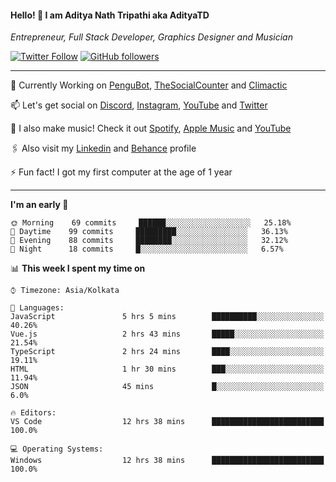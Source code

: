 <h4>Hello! 👋 I am Aditya Nath Tripathi aka AdityaTD</h4>
<p><em>Entrepreneur, Full Stack Developer, Graphics Designer and Musician</em></p>

[![Twitter Follow](https://img.shields.io/twitter/follow/adityatripathid?label=Follow)](https://twitter.com/adityatripathid)
[![GitHub followers](https://img.shields.io/github/followers/AdityaTD?label=Follow&style=social)](https://github.com/AdityaTD)

----
🔭 Currently Working on [PenguBot](https://github.com/PenguBot), [TheSocialCounter](https://thesocialcounter.com) and [Climactic](https://climactic.co)

📫 Let's get social on [Discord](https://discord.gg/cu8aMYw), [Instagram](https://instagram.com/aditya_td), [YouTube](https://youtube.com/AdityaTD) and [Twitter](https://twitter.com/adityatripathid)

🎵 I also make music! Check it out [Spotify](https://open.spotify.com/artist/3MKIyx6JG4TwZNSHnmNyMm), [Apple Music](https://music.apple.com/us/artist/aditya-tripathi/1504395195) and [YouTube](https://youtube.com/AdityaTD)

🖇️ Also visit my [Linkedin](https://www.linkedin.com/in/adityatd) and [Behance](https://www.behance.net/AdityaTD) profile

⚡ Fun fact! I got my first computer at the age of 1 year

----

<!--START_SECTION:waka-->
**I'm an early 🐤** 

```text
🌞 Morning    69 commits     ██████░░░░░░░░░░░░░░░░░░░   25.18% 
🌆 Daytime    99 commits     █████████░░░░░░░░░░░░░░░░   36.13% 
🌃 Evening    88 commits     ████████░░░░░░░░░░░░░░░░░   32.12% 
🌙 Night      18 commits     █░░░░░░░░░░░░░░░░░░░░░░░░   6.57%

```


📊 **This week I spent my time on** 

```text
⌚︎ Timezone: Asia/Kolkata

💬 Languages: 
JavaScript               5 hrs 5 mins        ██████████░░░░░░░░░░░░░░░   40.26% 
Vue.js                   2 hrs 43 mins       █████░░░░░░░░░░░░░░░░░░░░   21.54% 
TypeScript               2 hrs 24 mins       ████░░░░░░░░░░░░░░░░░░░░░   19.11% 
HTML                     1 hr 30 mins        ███░░░░░░░░░░░░░░░░░░░░░░   11.94% 
JSON                     45 mins             █░░░░░░░░░░░░░░░░░░░░░░░░   6.0%

🔥 Editors: 
VS Code                  12 hrs 38 mins      █████████████████████████   100.0%

💻 Operating Systems: 
Windows                  12 hrs 38 mins      █████████████████████████   100.0%

```


<!--END_SECTION:waka-->